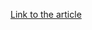 [Link to the article](https://thehackernews.com/2025/03/uk-ico-investigates-tiktok-reddit-and.html)

